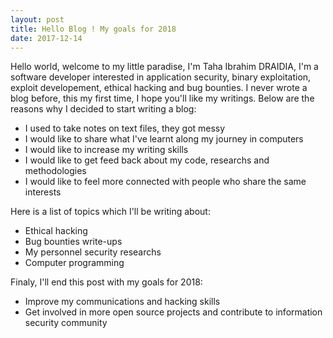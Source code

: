 ```yaml
---
layout: post
title: Hello Blog ! My goals for 2018
date: 2017-12-14
---
```


Hello world, welcome to my little paradise, I'm Taha Ibrahim DRAIDIA, I'm a software developer interested in application security, binary exploitation, exploit developement, ethical hacking and bug bounties. I never wrote a blog before, this my first time, I hope you'll like my writings. Below are the reasons why I decided to start writing a blog:   
- I used to take notes on text files, they got messy
- I would like to share what I've learnt along my journey in computers
- I would like to increase my writing skills 
- I would like to get feed back about my code, researchs and methodologies
- I would like to feel more connected with people who share  the same interests  

Here is a list of topics which I'll be writing about:
- Ethical hacking  
- Bug bounties write-ups 
- My personnel security researchs 
- Computer programming 

Finaly, I'll end this post with my goals for 2018:  
- Improve  my communications and hacking skills
- Get involved in more open source projects and contribute to information  security community

